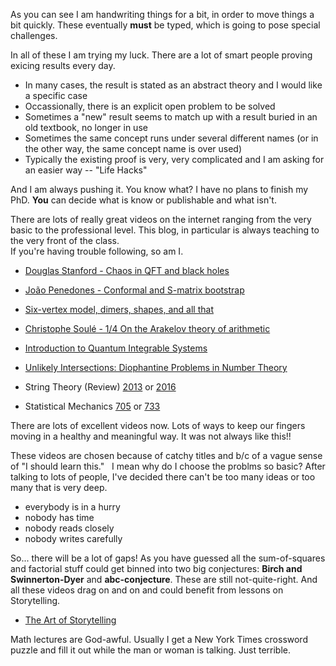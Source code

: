 As you can see I am handwriting things for a bit, in order to move things a bit quickly.  These eventually **must** be typed,
which is going to pose special challenges.

In all of these I am trying my luck.  There are a lot of smart people proving exicing results every day.

* In many cases, the result is stated as an abstract theory and I would like a specific case
* Occassionally, there is an explicit open problem to be solved
* Sometimes a "new" result seems to match up with a result buried in an old textbook, no longer in use
* Sometimes the same concept runs under several different names (or in the other way, the same concept name is over used)
* Typically the existing proof is very, very complicated and I am asking for an easier way -- "Life Hacks"

And I am always pushing it.
You know what? I have no plans to finish my PhD. **You** can decide what is know or publishable and what isn't.

There are lots of really great videos on the internet ranging from the very basic to the professional level.  This blog, in particular is always teaching to the very front of the class.  
If you're having trouble following, so am I.

* [Douglas Stanford - Chaos in QFT and black holes](https://www.youtube.com/watch?v=mJIocoC-wJA)

* [João Penedones - Conformal and S-matrix bootstrap](https://www.youtube.com/watch?v=W-EjVn1BfHw)

* [Six-vertex model, dimers, shapes, and all that](http://scgp.stonybrook.edu/archives/14175)

* [Christophe Soulé - 1/4 On the Arakelov theory of arithmetic](https://youtu.be/v7juozS6AdE)

* [Introduction to Quantum Integrable Systems](https://www.perimeterinstitute.ca/video-library/collection/psi-2016/2017-introduction-quantum-integrable-systems)

* [Unlikely Intersections: Diophantine Problems in Number Theory](http://www.fields.utoronto.ca/activities/16-17/congruencing-diophantine)

* String Theory (Review) [2013](https://www.perimeterinstitute.ca/video-library/collection/13/14-psi-string-theory-review) or [2016](https://www.perimeterinstitute.ca/video-library/collection/psi-2016/2017-string-theory-review-davide-gaiotto)

* Statistical Mechanics [705](https://www.perimeterinstitute.ca/video-library/collection/2016/2017-phys-705-statistical-mechanics-2-roger-melko) or [733](https://www.perimeterinstitute.ca/video-library/collection/phys-733-quantum-many-body-physics-w2016-roger-melko)

There are lots of excellent videos now.  Lots of ways to keep our fingers moving in a healthy and meaningful way. It was not always like this!!

These videos are chosen because of catchy titles and b/c of a vague sense of "I should learn this."   I mean why do I choose the problms so basic?  After talking to lots of people, I've decided there can't be too many ideas or too many that is very deep.

* everybody is in a hurry
* nobody has time
* nobody reads closely
* nobody writes carefully

So... there will be a lot of gaps! As you have guessed all the sum-of-squares and factorial stuff could get binned into two big conjectures: **Birch and Swinnerton-Dyer** and **abc-conjecture**.  These are still not-quite-right.  And all these videos drag on and on and could benefit from lessons on Storytelling.

* [The Art of Storytelling](https://www.khanacademy.org/partner-content/pixar/storytelling)

Math lectures are God-awful.  Usually I get a New York Times crossword puzzle and fill it out while the man or woman is talking.  Just terrible.
